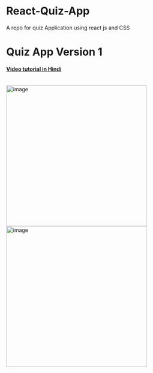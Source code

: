 # React-Quiz-App
A repo for quiz Application using react js and CSS

<h1>Quiz App Version 1</h1>
<h4><a href="https://youtu.be/hdd6SsssfOM">Video tutorial in Hindi</a></h4><br>
<div>
  <img width="375" height="375" alt="image" src="https://user-images.githubusercontent.com/36126362/215242543-8e096031-58af-47ae-b7eb-df910973f7fe.png">
  <img width="375" height="375" alt="image" src="https://user-images.githubusercontent.com/36126362/215242642-f56c250a-d3e2-45cc-8ac2-3c6350d25e6e.png">
</div>

